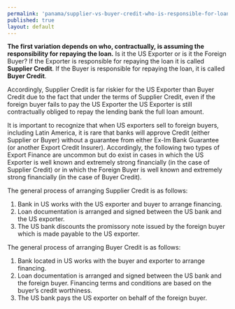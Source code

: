 ```yaml
---
permalink: 'panama/supplier-vs-buyer-credit-who-is-responsible-for-loan-repayment.html'
published: true
layout: default
---
```

**The first variation depends on who, contractually, is assuming the responsibility for repaying the loan.** Is it the US Exporter or is it the Foreign Buyer? If the Exporter is responsible for repaying the loan it is called **Supplier Credit**. If the Buyer is responsible for repaying the loan, it is called **Buyer Credit**.

Accordingly, Supplier Credit is far riskier for the US Exporter than Buyer Credit due to the fact that under the terms of Supplier Credit, even if the foreign buyer fails to pay the US Exporter the US Exporter is still contractually obliged to repay the lending bank the full loan amount.

It is important to recognize that when US exporters sell to foreign buyers, including Latin America, it is rare that banks will approve Credit (either Supplier or Buyer) without a guarantee from either Ex-Im Bank Guarantee (or another Export Credit Insurer). Accordingly, the following two types of Export Finance are uncommon but do exist in cases in which the US Exporter is well known and extremely strong financially (in the case of Supplier Credit) or in which the Foreign Buyer is well known and extremely strong financially (in the case of Buyer Credit).

The general process of arranging Supplier Credit is as follows:

1. Bank in US works with the US exporter and buyer to arrange financing.
2. Loan documentation is arranged and signed between the US bank and the US exporter.
3. The US bank discounts the promissory note issued by the foreign buyer which is made payable to the US exporter.

The general process of arranging Buyer Credit is as follows:

1. Bank located in US works with the buyer and exporter to arrange financing.
2. Loan documentation is arranged and signed between the US bank and the foreign buyer. Financing terms and conditions are based on the buyer’s credit worthiness.
3. The US bank pays the US exporter on behalf of the foreign buyer.

